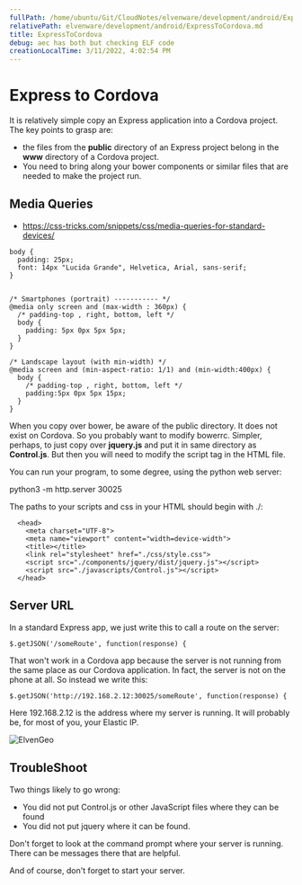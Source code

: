 ```yaml
---
fullPath: /home/ubuntu/Git/CloudNotes/elvenware/development/android/ExpressToCordova.md
relativePath: elvenware/development/android/ExpressToCordova.md
title: ExpressToCordova
debug: aec has both but checking ELF code
creationLocalTime: 3/11/2022, 4:02:54 PM
---
```


<!-- toc -->
<!-- tocstop -->

# Express to Cordova

It is relatively simple copy an Express application into a
Cordova project. The key points to grasp are:

* the files from the **public** directory of an Express project belong in the **www** directory of a Cordova project. 
* You need to bring along your bower components or similar files that are needed to make the project run.

## Media Queries

- <https://css-tricks.com/snippets/css/media-queries-for-standard-devices/>

```
body {
  padding: 25px;
  font: 14px "Lucida Grande", Helvetica, Arial, sans-serif;
}


/* Smartphones (portrait) ----------- */
@media only screen and (max-width : 360px) {
  /* padding-top , right, bottom, left */
  body {
    padding: 5px 0px 5px 5px;
  }
}

/* Landscape layout (with min-width) */
@media screen and (min-aspect-ratio: 1/1) and (min-width:400px) {
  body {
    /* padding-top , right, bottom, left */
    padding:5px 0px 5px 15px;
  }
}
```

When you copy over bower, be aware of the public directory. It does not exist
on Cordova. So you probably want to modify bowerrc. Simpler, perhaps, to just
copy over **jquery.js** and put it in same directory as **Control.js**. But
then you will need to modify the script tag in the HTML file.

You can run your program, to some degree, using the python web server:

python3 -m http.server 30025

The paths to your scripts and css in your HTML should begin with ./:

```
  <head>
    <meta charset="UTF-8">
    <meta name="viewport" content="width=device-width">
    <title></title>
    <link rel="stylesheet" href="./css/style.css">
    <script src="./components/jquery/dist/jquery.js"></script>
    <script src="./javascripts/Control.js"></script>
  </head>
```

## Server URL

In a standard Express app, we just write this to call a route on the server:

```
$.getJSON('/someRoute', function(response) {
```

That won't work in a Cordova app because the server is not running from the
same place as our Cordova application. In fact, the server is not on the phone
at all. So instead we write this:

```
$.getJSON('http://192.168.2.12:30025/someRoute', function(response) {
```

Here 192.168.2.12 is the address where my server is running. It will probably be,
for most of you, your Elastic IP.

<img class="small" src="https://drive.google.com/uc?id=0B25UTAlOfPRGcElESW1La1RzUEU" alt="ElvenGeo">


## TroubleShoot

Two things likely to go wrong:

- You did not put Control.js or other JavaScript files where they can be found
- You did not put jquery where it can be found.

Don't forget to look at the command prompt where your server is running. There
can be messages there that are helpful.

And of course, don't forget to start your server.




